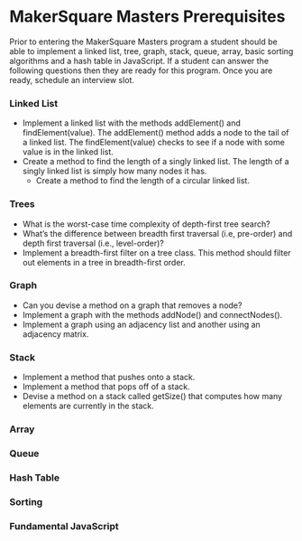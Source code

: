 # MakerSquare Masters Prerequisites

Prior to entering the MakerSquare Masters program a student should be able to
implement a linked list, tree, graph, stack, queue, array, basic sorting algorithms
and a hash table in JavaScript. If a student can answer the following questions then
they are ready for this program. Once you are ready, schedule an interview slot.

### Linked List
* Implement a linked list with the methods addElement() and findElement(value).
    The addElement() method adds a node to the tail of a linked list.
    The findElement(value) checks to see if a node with some value is in the linked list.
* Create a method to find the length of a singly linked list. The length of
    a singly linked list is simply how many nodes it has.
  * Create a method to find the length of a circular linked list.

### Trees
  * What is the worst-case time complexity of depth-first tree search?
  * What’s the difference between breadth first traversal (i.e, pre-order) and
    depth first traversal (i.e., level-order)?
  * Implement a breadth-first filter on a tree class. This method should
    filter out elements in a tree in breadth-first order.

### Graph
* Can you devise a method on a graph that removes a node?
* Implement a graph with the methods addNode() and connectNodes().
* Implement a graph using an adjacency list and another using an adjacency matrix.


### Stack
* Implement a method that pushes onto a stack.
* Implement a method that pops off of a stack.
* Devise a method on a stack called getSize() that computes how many elements are
  currently in the stack.



### Array

### Queue

### Hash Table

### Sorting

### Fundamental JavaScript
